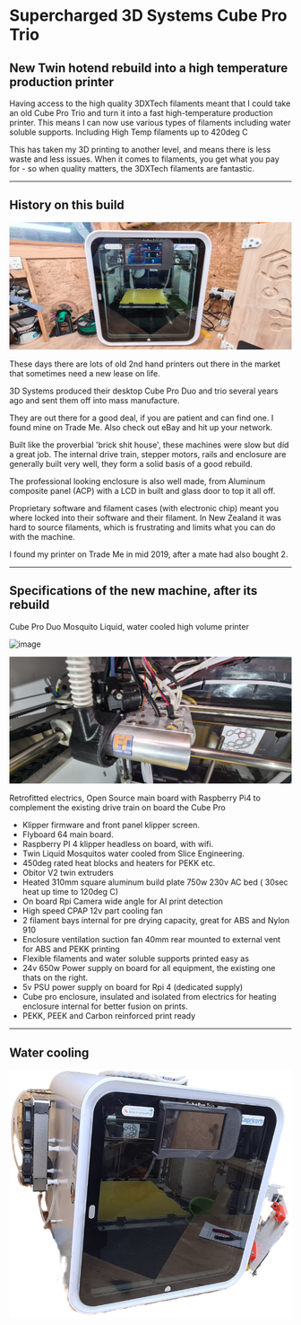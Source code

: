 
# Supercharged 3D Systems Cube Pro Trio
## New Twin hotend rebuild into a high temperature production printer

Having access to the high quality 3DXTech filaments meant that I could take an old Cube Pro Trio and turn it into a fast high-temperature production printer.  This means I can now use various types of filaments including water soluble supports. Including High Temp filaments up to 420deg C

This has taken my 3D printing to another level, and means there is less waste and less issues.  When it comes to filaments, you get what you pay for - so when quality matters, the 3DXTech filaments are fantastic. 

------------------------------------------------------------------------------------------------------------------------------------------------------------------------------------------------------------------------

## <b>History on this build</b>

![image](https://github.com/Jasontwd/Cubepro/blob/master/Images/20230923_162353.jpg)


These days there are lots of old 2nd hand printers out there in the market that sometimes need a new lease on life.

3D Systems produced their desktop Cube Pro Duo and trio several years ago and sent them off into mass manufacture.

They are out there for a good deal, if you are patient and can find one.  I found mine on Trade Me.  Also check out eBay and hit up your network.

Built like the proverbial 'brick shit house', these machines were slow but did a great job. The internal drive train, stepper motors, rails and enclosure are generally built very well, they form a solid basis of a good rebuild.

The professional looking enclosure is also well made, from Aluminum composite panel (ACP) with a LCD in built and glass door to top it all off.

Proprietary software and filament cases (with electronic chip) meant you where locked into their software and their filament.  In New Zealand it was hard to source filaments, which is frustrating and limits what you can do with the machine.

I found my printer on Trade Me in mid 2019, after a mate had also bought 2.

-----------------------------------------------------------------------------------------------------------------------------------------------------------------------------------------------------------------------------------
## <b>Specifications of the new machine, after its rebuild</b>

Cube Pro Duo Mosquito Liquid, water cooled high volume printer

![image](https://github.com/Jasontwd/Cubepro/assets/25860987/7f7647c8-4586-4db8-8166-2827825f5e42)

![image](https://github.com/Jasontwd/Cubepro/blob/master/Images/20230923_162437.jpg?raw=true)

Retrofitted electrics, Open Source main board with Raspberry Pi4 to complement the existing drive train on board the Cube Pro

- Klipper firmware and front panel klipper screen.
- Flyboard 64 main board.
- Raspberry PI 4 klipper headless on board, with wifi.
- Twin Liquid Mosquitos water cooled from Slice Engineering.
- 450deg rated heat blocks and heaters for PEKK etc.
- Obitor V2 twin extruders
- Heated 310mm square aluminum build plate 750w  230v AC bed ( 30sec heat up time to 120deg C)
- On board Rpi Camera wide angle for AI print detection
- High speed CPAP 12v part cooling fan
- 2 filament bays internal for pre drying capacity, great for ABS and Nylon 910 
- Enclosure ventilation suction fan 40mm rear mounted to external vent for ABS and PEKK printing
- Flexible filaments and water soluble supports printed easy as
- 24v 650w Power supply on board for all equipment, the existing one thats on the right.
- 5v PSU power supply on board for Rpi 4 (dedicated supply)
- Cube pro enclosure, insulated and isolated from electrics for heating enclosure internal for better fusion on prints.
- PEKK, PEEK and Carbon reinforced print ready
-------------------------------------------------------------------------------------------------------------------
## Water cooling
![image](https://github.com/Jasontwd/Cubepro/blob/master/Images/Clipped_image_20230923_125211.png?raw=true)

